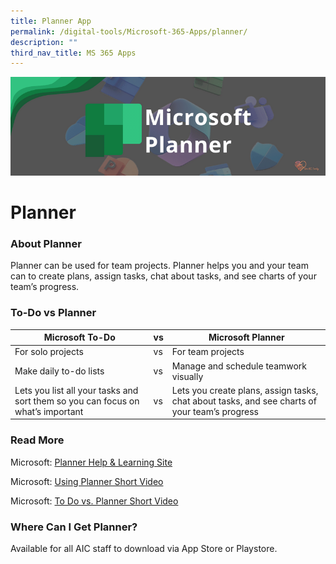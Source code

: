 ```yaml
---
title: Planner App
permalink: /digital-tools/Microsoft-365-Apps/planner/
description: ""
third_nav_title: MS 365 Apps
---
```

![MSPlannerBanner](/images/PlannerBanner.png)
# Planner
### About Planner
Planner can be used for team projects. Planner helps you and your team can to create plans, assign tasks, chat about tasks, and see charts of your team’s progress. 
### To-Do vs Planner
| Microsoft To-Do |   vs    | Microsoft Planner | 
|------------------- |----|----------------- |
| For solo projects | vs  | For team projects  | 
| Make daily to-do lists | vs  | Manage and schedule teamwork visually  | 
| Lets you list all your tasks and sort them so you can focus on what’s important  | vs  | Lets you create plans, assign tasks, chat about tasks, and see charts of your team’s progress | 
### Read More
Microsoft: [Planner Help & Learning Site](https://support.microsoft.com/en-us/planner) 

Microsoft: [Using Planner Short Video](https://support.microsoft.com/en-us/office/organize-your-team-s-tasks-in-microsoft-planner-c931a8a8-0cbb-4410-b66e-ae13233135fb)

Microsoft: 
[To Do vs. Planner Short Video](https://support.microsoft.com/en-us/office/to-do-vs-planner-1044260a-3ac9-4006-aa27-f84476a03d23) 

### Where Can I Get Planner?
Available for all AIC staff to download via App Store or Playstore.